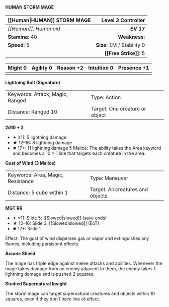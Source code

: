 #### HUMAN STORM MAGE

| [[Human\|HUMAN]] STORM MAGE |     **Level 3 Controller** |
| :-------------------------- | -------------------------: |
| *[[Human]], Humanoid*       |                  **EV 17** |
| **Stamina**: 40             |              **Weakness**: |
| **Speed**: 5                | **Size**: 1M / Stability 0 |
|                             |     **[[Free Strike]]**: 5 |

| **Might** 0 | **Agility** 0 | **Reason** +2 | **Intuition** 0 | **Presence** +1 |
| ----------- | ------------- | ------------- | --------------- | --------------- |
|             |               |               |                 |                 |

**Lightning Bolt (Signature)**

|                                 |                                |
| :------------------------------ | :----------------------------- |
| Keywords: Attack, Magic, Ranged | Type: Action                   |
| Distance: Ranged 10             | Target: One creature or object |

**2d10 + 2**

- ✦ ≤11: 5 lightning damage
- ★ 12–16: 8 lightning damage
- ✸ 17+: 11 lightning damage 5 Malice: The ability takes the Area keyword and becomes a 10 × 1 line that targets each creature in the area.

**Gust of Wind (3 Malice)**

|                                   |                                   |
| :-------------------------------- | :-------------------------------- |
| Keywords: Area, Magic, Resistance | Type: Maneuver                    |
| Distance: 5 cube within 1         | Target: All creatures and objects |

**MGT RR**

- ✦ ≤11: Slide 5; [[Slowed|slowed]] (save ends)
- ★ 12–16: Slide 3; [[Slowed|slowed]] (EoT)
- ✸ 17+: Slide 1

Effect: The gust of wind disperses gas or vapor and extinguishes any flames, including persistent effects.

**Arcane Shield**

The mage has triple edge against melee attacks and abilities. Whenever the mage takes damage from an enemy adjacent to them, the enemy takes 1 lightning damage and is pushed 2 squares.

**Studied Supernatural Insight**

The storm mage can target supernatural creatures and objects within 10 squares, even if they don’t have line of effect.
